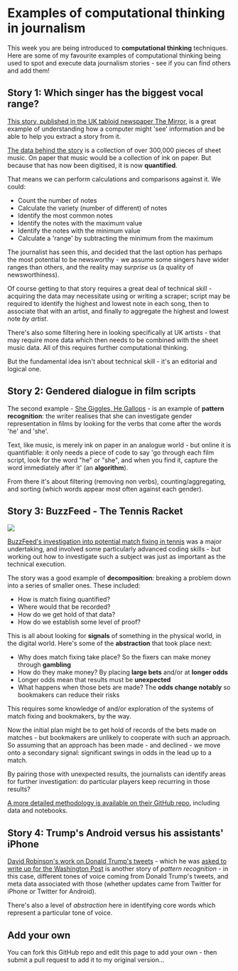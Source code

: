 # Examples of computational thinking in journalism

This week you are being introduced to **computational thinking** techniques. Here are some of my favourite examples of computational thinking being used to spot and execute data journalism stories - see if you can find others and add them!

## Story 1: Which singer has the biggest vocal range?

[This story, published in the UK tabloid newspaper The Mirror](http://www.mirror.co.uk/news/uk-news/singer-best-vocal-range-uk-4323076), is a great example of understanding how a computer might 'see' information and be able to help you extract a story from it.

[The data behind the story](https://www.musicnotes.com/) is a collection of over 300,000 pieces of sheet music. On paper that music would be a collection of ink on paper. But because that has now been digitised, it is now **quantified**.

That means we can perform calculations and comparisons against it. We could:

* Count the number of notes
* Calculate the variety (number of different) of notes
* Identify the most common notes
* Identify the notes with the maximum value
* Identify the notes with the minimum value
* Calculate a 'range' by subtracting the minimum from the maximum

The journalist has seen this, and decided that the last option has perhaps the most potential to be newsworthy - we assume some singers have wider ranges than others, and the reality may *surprise* us (a quality of newsworthiness).

Of course getting to that story requires a great deal of technical skill - acquiring the data may necessitate using or writing a scraper; script may be required to identify the highest and lowest note in each song, then to associate that with an artist, and finally to aggregate the highest and lowest note *by artist*.

There's also some filtering here in looking specifically at UK artists - that may require more data which then needs to be combined with the sheet music data. All of this requires further computational thinking.

But the fundamental idea isn't about technical skill - it's an editorial and logical one.

## Story 2: Gendered dialogue in film scripts

The second example - [She Giggles, He Gallops](https://pudding.cool/2017/08/screen-direction/) - is an example of **pattern recognition**: the writer realises that she can investigate gender representation in films by looking for the verbs that come after the words 'he' and 'she'.

Text, like music, is merely ink on paper in an analogue world - but online it is quantifiable: it only needs a piece of code to say 'go through each film script, look for the word "he" or "she", and when you find it, capture the word immediately after it' (an **algorithm**).

From there it's about filtering (removing non verbs), counting/aggregating, and sorting (which words appear most often against each gender).

## Story 3: BuzzFeed - The Tennis Racket

![](https://img.buzzfeed.com/buzzfeed-static/static/2016-01/15/10/enhanced/webdr03/anigif_original-12912-1452872347-4.gif?downsize=715:*&output-format=auto&output-quality=auto)

[BuzzFeed's investigation into potential match fixing in tennis](https://www.buzzfeed.com/johntemplon/how-we-used-data-to-investigate-match-fixing-in-tennis?utm_term=.xyqaBVVBXJ#.jxYYaMMaXp) was a major undertaking, and involved some particularly advanced coding skills - but working out how to investigate such a subject was just as important as the technical execution.

The story was a good example of **decomposition**: breaking a problem down into a series of smaller ones. These included:

* How is match fixing quantified?
* Where would that be recorded?
* How do we get hold of that data?
* How do we establish some level of proof?

This is all about looking for **signals** of something in the physical world, in the digital world. Here's some of the **abstraction** that took place next:

* Why does match fixing take place? So the fixers can make money through **gambling**
* How do they make money? By placing **large bets** and/or at **longer odds**
* Longer odds mean that results must be **unexpected**
* What happens when those bets are made? The **odds change notably** so bookmakers can reduce their risks

This requires some knowledge of and/or exploration of the systems of match fixing and bookmakers, by the way.

Now the initial plan might be to get hold of records of the bets made on matches - but bookmakers are unlikely to cooperate with such an approach. So assuming that an approach has been made - and declined - we move onto a secondary signal: significant swings in odds in the lead up to a match.

By pairing those with unexpected results, the journalists can identify areas for further investigation: do particular players keep recurring in those results?

[A more detailed methodology is available on their GitHub repo](https://github.com/BuzzFeedNews/2016-01-tennis-betting-analysis), including data and notebooks.

## Story 4: Trump's Android versus his assistants' iPhone

[David Robinson's work on Donald Trump's tweets](http://varianceexplained.org/r/trump-tweets/) - which he was [asked to write up for the Washington Post](https://www.washingtonpost.com/posteverything/wp/2016/08/12/two-people-write-trumps-tweets-he-writes-the-angrier-ones/?utm_term=.104d90779aae) is another story of *pattern recognition* - in this case, different tones of voice coming from Donald Trump's tweets, and meta data associated with those (whether updates came from Twitter for iPhone or Twitter for Android).

There's also a level of *abstraction* here in identifying core words which represent a particular tone of voice.

## Add your own

You can fork this GitHub repo and edit this page to add your own - then submit a pull request to add it to my original version...
